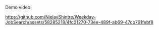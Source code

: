 
Demo video:

https://github.com/NielayShintre/Weekday-JobSearch/assets/58285218/4fc01270-73ee-489f-ab69-47cb791febf8

